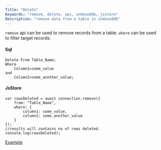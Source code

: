 ```yaml
---
Title: "Delete"
Keywords: "remove, delete, api, indexeddb, jsstore"
Description: "remove data from a table in indexeddb"
---
```


`remove` api can be used to remove records from a table. `where` can be used to filter target records.

#### Sql

```
Delete From Table_Name;
Where
    Column1=some_value
and
    Column2=some_another_value;
```

#### JsStore

```
var rowsDeleted = await connection.remove({
    from: "Table_Name",
    where: {
        column1: some_value,
        column2: some_another_value
    }
});
//results will contains no of rows deleted.
console.log(rowsDeleted);
```

<p class="margin-top-40px text-center">
    <a class="btn info" target="_blank" href="https://ujjwalguptaofficial.github.io/idbstudio/?db=Demo&query=remove(%7B%0A%20%20%20%20from%3A%20%22Customers%22%2C%0A%20%20%20%20where%3A%7B%0A%20%20%20%20%20%20%20%20customerName%3A'Alfreds%20Futterkiste'%0A%20%20%20%20%7D%0A%7D)%3B%0A">Example</a>
</p>